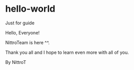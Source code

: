 # hello-world
Just for guide

Hello, Everyone!

NittroTeam is here ^^.

Thank you all and I hope to learn even more with all of you.

By NittroT
